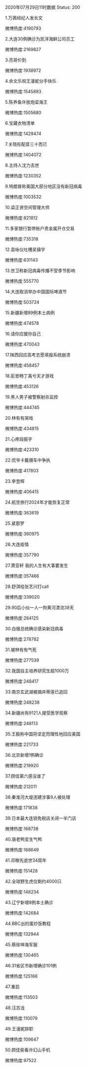 2020年07月29日11时数据
Status: 200

1.万茜经纪人发长文

微博热度:4190793

2.大连30例确诊为凯洋海鲜公司员工

微博热度:2169827

3.亮哥价到

微博热度:1938972

4.余文乐祝王漫妮分手快乐

微博热度:1545893

5.陈养鱼许放炮梁海王

微博热度:1505680

6.宝藏衣物清单

微博热度:1429474

7.关晓彤配音三十而已

微博热度:1404072

8.主持人沈力去世

微博热度:1230352

9.特朗普称美国大部分地区没有新冠病毒

微博热度:1003532

10.梁正贤空间管理大师

微博热度:821812

11.多家银行暂停账户贵金属开仓交易

微博热度:735318

12.袁咏仪吐槽吴镇宇

微博热度:631143

13.世卫称新冠病毒传播不受季节影响

微博热度:555770

14.大连取消举办中国国际啤酒节

微博热度:503724

15.新疆新增89例本土病例

微博热度:474578

16.请你应援你自己

微博热度:470043

17.陕西回应高考志愿填报系统崩溃

微博热度:458457

18.彭昱畅丁禹兮天才游戏

微博热度:453126

19.黑人男子被警察射杀监控

微博热度:444745

20.林有有哭戏

微博热度:434815

21.心疼段振宇

微博热度:423310

22.侃爷卡戴珊车中争执

微博热度:417803

23.李登辉

微博热度:406415

24.航空旅行2024年才能恢复正常

微博热度:363619

25.紧那罗

微博热度:360975

26.大连疫情

微博热度:357790

27.萧亚轩 我的人生有大事要发生

微博热度:357466

28.舒淇给张艺兴打call

微博热度:339020

29.90后小伙一人一狗黄河漂流38天

微博热度:284125

30.白俄总统确诊感染新冠病毒

微博热度:278782

31.被林有有气死

微博热度:277539

32.我国自主培养研究生超1000万

微博热度:248417

33.南京玄武湖被摘并蒂莲已追回

微博热度:248238

34.新疆尚有9121人接受医学观察

微博热度:248113

35.王毅称中国将坚定而理性地回应美国

微博热度:221733

36.北京新增1例确诊

微博热度:219920

37.顾佳第六感没谁了

微博热度:212011

38.秦淮河大堤违建涉事9人被处理

微博热度:171838

39.日本最大连锁免税店关闭一半门店

微博热度:168738

40.唐老鸭变生气鸭

微博热度:168649

41.邓稼先逝世34周年

微博热度:151428

42.全球野生虎仅剩约4000只

微博热度:148234

43.辽宁新增8例本土确诊

微博热度:142684

44.BBC出的蛋炒饭教程

微博热度:132944

45.蔡徐坤海军服

微博热度:130465

46.31省区市新增确诊101例

微博热度:125166

47.重启

微博热度:113503

48.汪苏泷

微博热度:110079

49.王漫妮辞职

微博热度:109647

50.顾佳偷看许幻山手机

微博热度:97522

